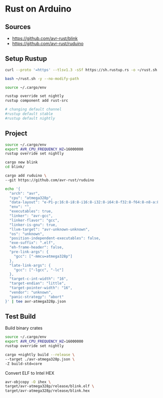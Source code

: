 # Rust on Arduino

## Sources

- https://github.com/avr-rust/blink
- https://github.com/avr-rust/ruduino

## Setup Rustup

```sh
curl --proto '=https' --tlsv1.3 -sSf https://sh.rustup.rs -o ~/rust.sh

bash ~/rust.sh -y --no-modify-path
```

```sh
source ~/.cargo/env

rustup override set nightly
rustup component add rust-src

# changing default channel
#rustup default stable
#rustup default nightly
```

## Project

```sh
source ~/.cargo/env
export AVR_CPU_FREQUENCY_HZ=16000000
rustup override set nightly

cargo new blink
cd blink/

cargo add ruduino \
--git https://github.com/avr-rust/ruduino
```

```sh
echo '{
  "arch": "avr",
  "cpu": "atmega328p",
  "data-layout": "e-P1-p:16:8-i8:8-i16:8-i32:8-i64:8-f32:8-f64:8-n8-a:8",
  "env": "",
  "executables": true,
  "linker": "avr-gcc",
  "linker-flavor": "gcc",
  "linker-is-gnu": true,
  "llvm-target": "avr-unknown-unknown",
  "os": "unknown",
  "position-independent-executables": false,
  "exe-suffix": ".elf",
  "eh-frame-header": false,
  "pre-link-args": {
    "gcc": ["-mmcu=atmega328p"]
  },
  "late-link-args": {
    "gcc": ["-lgcc", "-lc"]
  },
  "target-c-int-width": "16",
  "target-endian": "little",
  "target-pointer-width": "16",
  "vendor": "unknown",
  "panic-strategy": "abort"
}' | tee avr-atmega328p.json
```

## Test Build

Build binary crates

```sh
source ~/.cargo/env
export AVR_CPU_FREQUENCY_HZ=16000000
rustup override set nightly

cargo +nightly build --release \
--target ./avr-atmega328p.json \
-Z build-std=core
```

Convert ELF to Intel HEX

```sh
avr-objcopy -O ihex \
target/avr-atmega328p/release/blink.elf \
target/avr-atmega328p/release/blink.hex
```